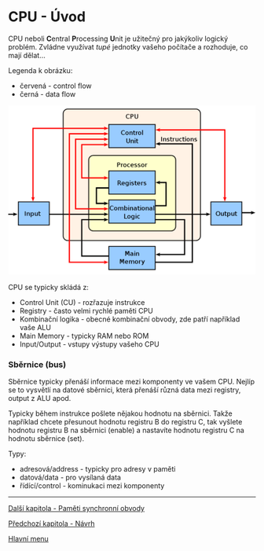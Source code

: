 # CPU - Úvod

CPU neboli **C**entral **P**rocessing **U**nit je užitečný pro jakýkoliv logický problém. Zvládne využívat *tupé* jednotky vašeho počítače a rozhoduje, co mají dělat...


Legenda k obrázku:
- červená - control flow
- černá - data flow

<p align="center">
<img src="https://raw.githubusercontent.com/jaywor1/aps/main/obrazky/ABasicComputer.svg.png" width="600px">
</p>

CPU se typicky skládá z:
- Control Unit (CU) - rozřazuje instrukce
- Registry - často velmi rychlé paměti CPU
- Kombinační logika - obecné kombinační obvody, zde patří například vaše ALU
- Main Memory - typicky RAM nebo ROM
- Input/Output - vstupy výstupy vašeho CPU

### Sběrnice (bus)

Sběrnice typicky přenáší informace mezi komponenty ve vašem CPU. Nejlíp se to vysvětlí na datové sběrnici, která přenáší různá data mezi registry, output z ALU apod. 

Typicky během instrukce pošlete nějakou hodnotu na sběrnici. Takže například chcete přesunout hodnotu registru B do registru C, tak vyšlete hodnotu registru B na sběrnici (enable) a nastavíte hodnotu registru C na hodnotu sběrnice (set).

Typy:
- adresová/address - typicky pro adresy v paměti
- datová/data - pro vysílaná data
- řídící/control - kominukaci mezi komponenty


---

[Další kapitola - Paměti synchronní obvody](/kapitoly/synchronni-obvody.md)

[Předchozí kapitola - Návrh](/kapitoly/cpu-design.md)

[Hlavní menu](/README.md)